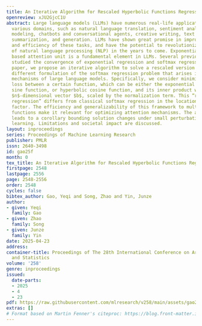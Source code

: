 ```yaml
---
title: An Iterative Algorithm for Rescaled Hyperbolic Functions Regression
openreview: xJU2GjcC1U
abstract: Large language models (LLMs) have numerous real-life applications across
  various domains, such as natural language translation, sentiment analysis, language
  modeling, chatbots and conversational agents, creative writing, text classification,
  summarization, and generation. LLMs have shown great promise in improving the accuracy
  and efficiency of these tasks, and have the potential to revolutionize the field
  of natural language processing (NLP) in the years to come. Exponential function
  based attention unit is a fundamental element in LLMs. Several previous works have
  studied the convergence of exponential regression and softmax regression. In this
  paper, we propose an iterative algorithm to solve a rescaled version of the slightly
  different formulation of the softmax regression problem that arises in attention
  mechanisms of large language models. Specifically, we consider minimizing the squared
  loss between a certain function, which can be either the exponential function, hyperbolic
  sine function, or hyperbolic cosine function, and its inner product with a target
  $n$-dimensional vector $b$, scaled by the normalization term. This “rescaled softmax
  regression” differs from classical softmax regression in the location of the normalization
  factor. The efficiency and generalizability of this framework to multiple hyperbolic
  functions make it relevant for optimizing attention mechanisms. The analysis also
  leads to a corollary bounding solution changes under small perturbations for in-context
  learning. Limitations and societal impact are discussed.
layout: inproceedings
series: Proceedings of Machine Learning Research
publisher: PMLR
issn: 2640-3498
id: gao25f
month: 0
tex_title: An Iterative Algorithm for Rescaled Hyperbolic Functions Regression
firstpage: 2548
lastpage: 2556
page: 2548-2556
order: 2548
cycles: false
bibtex_author: Gao, Yeqi and Song, Zhao and Yin, Junze
author:
- given: Yeqi
  family: Gao
- given: Zhao
  family: Song
- given: Junze
  family: Yin
date: 2025-04-23
address:
container-title: Proceedings of The 28th International Conference on Artificial Intelligence
  and Statistics
volume: '258'
genre: inproceedings
issued:
  date-parts:
  - 2025
  - 4
  - 23
pdf: https://raw.githubusercontent.com/mlresearch/v258/main/assets/gao25f/gao25f.pdf
extras: []
# Format based on Martin Fenner's citeproc: https://blog.front-matter.io/posts/citeproc-yaml-for-bibliographies/
---
```

